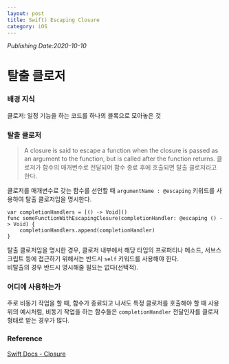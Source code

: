 ```yaml
---
layout: post
title: Swift) Escaping Closure
category: iOS
---
```

*Publishing Date:2020-10-10*
# 탈출 클로저

### 배경 지식
클로저: 일정 기능을 하는 코드를 하나의 블록으로 모아놓은 것

### 탈출 클로저
> A closure is said to escape a function when the closure is passed as an argument to the function, but is called after the function returns.
> 클로저가 함수의 매개변수로 전달되어 함수 종료 후에 호출되면 탈출 클로저라고 한다.

클로저를 매개변수로 갖는 함수를 선언할 때 `argumentName : @escaping` 키워드를 사용하여 탈출 클로저임을 명시한다.

```
var completionHandlers = [() -> Void]()
func someFunctionWithEscapingClosure(completionHandler: @escaping () -> Void) {
    completionHandlers.append(completionHandler)
}
```

탈출 클로저임을 명시한 경우, 클로저 내부에서 해당 타입의 프로퍼티나 메소드, 서브스크립트 등에 접근하기 위해서는 반드시 `self` 키워드를 사용해야 한다.  
비탈출의 경우 반드시 명시해줄 필요는 없다(선택적).



### 어디에 사용하는가
주로 비동기 작업을 할 때, 함수가 종료되고 나서도 특정 클로저를 호출해야 할 때 사용  
위의 예시처럼, 비동기 작업을 하는 함수들은 `completionHandler` 전달인자를 클로저 형태로 받는 경우가 많다. 

### Reference
[Swift Docs - Closure](https://docs.swift.org/swift-book/LanguageGuide/Closures.html)
